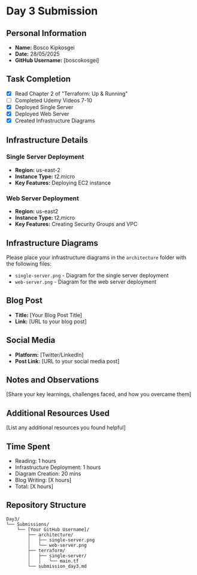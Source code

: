 # Day 3 Submission

## Personal Information
- **Name:** Bosco Kipkosgei
- **Date:** 28/05/2025
- **GitHub Username:** [boscokosgei]

## Task Completion
- [x] Read Chapter 2 of "Terraform: Up & Running"
- [ ] Completed Udemy Videos 7-10
- [x] Deployed Single Server
- [x] Deployed Web Server
- [x] Created Infrastructure Diagrams

## Infrastructure Details

### Single Server Deployment
- **Region:** us-east-2
- **Instance Type:** t2.micro
- **Key Features:** Deploying EC2 instance

### Web Server Deployment
- **Region:** us-east2
- **Instance Type:** t2.micro
- **Key Features:** Creating Security Groups and VPC

## Infrastructure Diagrams
Please place your infrastructure diagrams in the `architecture` folder with the following files:
- `single-server.png` - Diagram for the single server deployment
- `web-server.png` - Diagram for the web server deployment

## Blog Post
- **Title:** [Your Blog Post Title]
- **Link:** [URL to your blog post]

## Social Media
- **Platform:** [Twitter/LinkedIn]
- **Post Link:** [URL to your social media post]

## Notes and Observations
[Share your key learnings, challenges faced, and how you overcame them]

## Additional Resources Used
[List any additional resources you found helpful]

## Time Spent
- Reading: 1 hours
- Infrastructure Deployment: 1 hours
- Diagram Creation: 20 mins
- Blog Writing: [X hours]
- Total: [X hours]

## Repository Structure
```
Day3/
└── Submissions/
    └── [Your GitHub Username]/
        ├── architecture/
        │   ├── single-server.png
        │   └── web-server.png
        ├── terraform/
        │   ├── single-server/
        │   │   └── main.tf 
        └── submission_day3.md
``` 